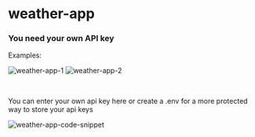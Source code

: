 # weather-app
### You need your own API key

Examples: 
<br> 

![weather-app-1](https://user-images.githubusercontent.com/91396221/204125045-e606f138-97c4-4e5b-bd76-a757f0995004.png)
![weather-app-2](https://user-images.githubusercontent.com/91396221/204125056-10ead529-e5f8-4973-aefb-c804233d8a88.png)

<br>

You can enter your own api key here or create a .env for a more protected way to store your api keys
<br>

![weather-app-code-snippet](https://user-images.githubusercontent.com/91396221/204125062-031f3f49-a095-4430-a76b-cc7da6e8ee72.png)
